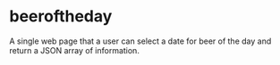 # beeroftheday
A single web page that a user can select a date for beer of the day and return a JSON array of information.
